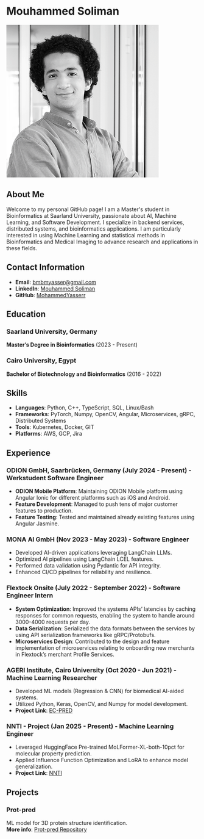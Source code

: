# Mouhammed Soliman

![Mouhammed Soliman](mos_400_400.png)

## About Me

Welcome to my personal GitHub page! I am a Master's student in Bioinformatics at Saarland University, passionate about AI, Machine Learning, and Software Development. I specialize in backend services, distributed systems, and bioinformatics applications. I am particularly interested in using Machine Learning and statistical methods in Bioinformatics and Medical Imaging to advance research and applications in these fields.

## Contact Information

- **Email**: bmbmyasser@gmail.com
- **LinkedIn**: [Mouhammed Soliman](https://www.linkedin.com/in/mouhammed-soliman/)
- **GitHub**: [MohammedYasserr](https://github.com/MohammedYasserr)

## Education

### Saarland University, Germany
**Master’s Degree in Bioinformatics** (2023 - Present)

### Cairo University, Egypt
**Bachelor of Biotechnology and Bioinformatics** (2016 - 2022)

## Skills

- **Languages**: Python, C++, TypeScript, SQL, Linux/Bash
- **Frameworks**: PyTorch, Numpy, OpenCV, Angular, Microservices, gRPC, Distributed Systems
- **Tools**: Kubernetes, Docker, GIT
- **Platforms**: AWS, GCP, Jira

## Experience

### ODION GmbH, Saarbrücken, Germany (July 2024 - Present) - Werkstudent Software Engineer
- **ODION Mobile Platform**: Maintaining ODION Mobile platform using Angular Ionic for different platforms such as iOS and Android.
- **Feature Development**: Managed to push tens of major customer features to production.
- **Feature Testing**: Tested and maintained already existing features using Angular Jasmine.

### MONA AI GmbH (Nov 2023 - May 2023) - Software Engineer
- Developed AI-driven applications leveraging LangChain LLMs.
- Optimized AI pipelines using LangChain LCEL features.
- Performed data validation using Pydantic for API integrity.
- Enhanced CI/CD pipelines for reliability and resilience.

### Flextock Onsite (July 2022 - September 2022) - Software Engineer Intern
- **System Optimization**: Improved the systems APIs’ latencies by caching responses for common requests, enabling the system to handle around 3000-4000 requests per day.
- **Data Serialization**: Serialized the data formats between the services by using API serialization frameworks like gRPC/Protobufs.
- **Microservices Design**: Contributed to the design and feature implementation of microservices relating to onboarding new merchants in Flextock’s merchant Profile Services.

### AGERI Institute, Cairo University (Oct 2020 - Jun 2021) - Machine Learning Researcher
- Developed ML models (Regression & CNN) for biomedical AI-aided systems.
- Utilized Python, Keras, OpenCV, and Numpy for model development.
- **Project Link**: [EC-PRED](https://github.com/MohammedYasserr/ec-pred)

### NNTI - Project (Jan 2025 - Present) - Machine Learning Engineer
- Leveraged HuggingFace Pre-trained MoLFormer-XL-both-10pct for molecular property prediction.
- Applied Influence Function Optimization and LoRA to enhance model generalization.
- **Project Link**: [NNTI](https://github.com/MohammedYasserr/nnti)

## Projects

### Prot-pred
ML model for 3D protein structure identification.  
**More info**: [Prot-pred Repository](https://github.com/MohammedYasserr/prot-pred)